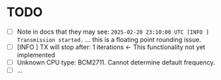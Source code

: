 # TODO

- [ ] Note in docs that they may see:
    `2025-02-20 23:10:00 UTC [INFO ] Transmission started.`
    ... this is a floating point rounding issue.
- [ ] [INFO ] TX will stop after: 1 iterations <- This functionality not yet implemented
- [ ] Unknown CPU type: BCM2711. Cannot determine default frequency.
- [ ] ...